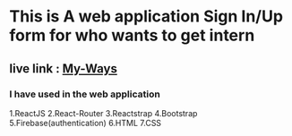 # This is A web application Sign In/Up form for who wants to get intern
## live link : [My-Ways](https://myways-web.netlify.app/)



### I have used in the web application 

1.ReactJS
2.React-Router
3.Reactstrap
4.Bootstrap
5.Firebase(authentication)
6.HTML
7.CSS


